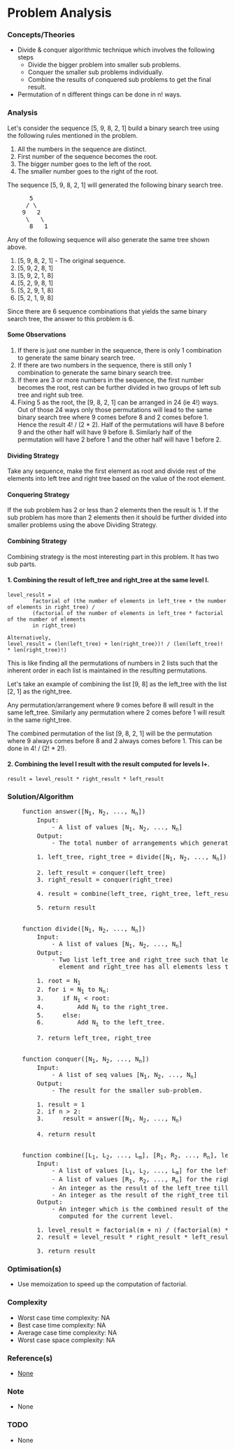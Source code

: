 # Problem Analysis

### Concepts/Theories
* Divide & conquer algorithmic technique which involves the following steps
    - Divide the bigger problem into smaller sub problems.
    - Conquer the smaller sub problems individually.
    - Combine the results of conquered sub problems to get the final result.
* Permutation of n different things can be done in n! ways.

### Analysis
Let's consider the sequence [5, 9, 8, 2, 1] build a binary search tree using the following rules mentioned in the 
problem.
1. All the numbers in the sequence are distinct.
2. First number of the sequence becomes the root.
3. The bigger number goes to the left of the root.
4. The smaller number goes to the right of the root.

The sequence [5, 9, 8, 2, 1] will generated the following binary search tree.
<pre>
      5
     / \
    9   2
     \   \
      8   1
</pre>

Any of the following sequence will also generate the same tree shown above.

1. [5, 9, 8, 2, 1] - The original sequence.
2. [5, 9, 2, 8, 1]
3. [5, 9, 2, 1, 8]
4. [5, 2, 9, 8, 1]
5. [5, 2, 9, 1, 8]
6. [5, 2, 1, 9, 8]

Since there are 6 sequence combinations that yields the same binary search tree, the answer to this problem is 6.

#### Some Observations
1. If there is just one number in the sequence, there is only 1 combination to generate the same binary search tree.
2. If there are two numbers in the sequence, there is still only 1 combination to generate the same binary search tree.
3. If there are 3 or more numbers in the sequence, the first number becomes the root, rest can be further divided in two 
   groups of left sub tree and right sub tree.
4. Fixing 5 as the root, the [9, 8, 2, 1] can be arranged in 24 (ie 4!) ways. Out of those 24 ways only those 
   permutations will lead to the same binary search tree where 9 comes before 8 and 2 comes before 1. Hence the result 
   4! / (2 * 2). Half of the permutations will have 8 before 9 and the other half will have 9 before 8. Similarly half 
   of the permutation will have 2 before 1 and the other half will have 1 before 2.

#### Dividing Strategy
Take any sequence, make the first element as root and divide rest of the elements into left tree and right tree based on 
the value of the root element.

#### Conquering Strategy
If the sub problem has 2 or less than 2 elements then the result is 1. If the sub problem has more than 2 elements then
it should be further divided into smaller problems using the above Dividing Strategy.

#### Combining Strategy
Combining strategy is the most interesting part in this problem. It has two sub parts. 

#### 1. Combining the result of left_tree and right_tree at the same level l.
```
level_result = 
        factorial of (the number of elements in left_tree + the number of elements in right_tree) / 
        (factorial of the number of elements in left_tree * factorial of the number of elements 
        in right_tree)
 
Alternatively, 
level_result = (len(left_tree) + len(right_tree))! / (len(left_tree)! * len(right_tree)!)
```

This is like finding all the permutations of numbers in 2 lists such that the inherent order in each list is maintained 
in the resulting permutations.
 
Let's take an example of combining the list [9, 8] as the left_tree with the list [2, 1] as the right_tree. 

Any permutation/arrangement where 9 comes before 8 will result in the same left_tree. Similarly any permutation where
2 comes before 1 will result in the same right_tree. 

The combined permutation of the list [9, 8, 2, 1] will be the permutation where 9 always comes before 8 and 2 always 
comes before 1. This can be done in 4! / (2! * 2!). 

#### 2. Combining the level l result with the result computed for levels l+.
```
result = level_result * right_result * left_result
```

### Solution/Algorithm
<pre>
    function answer([N<sub>1</sub>, N<sub>2</sub>, ..., N<sub>n</sub>])
        Input: 
            - A list of values [N<sub>1</sub>, N<sub>2</sub>, ..., N<sub>n</sub>] 
        Output: 
            - The total number of arrangements which generates the same binary search tree.
            
        1. left_tree, right_tree = divide([N<sub>1</sub>, N<sub>2</sub>, ..., N<sub>n</sub>])
    
        2. left_result = conquer(left_tree)
        3. right_result = conquer(right_tree)
    
        4. result = combine(left_tree, right_tree, left_result, right_result)
    
        5. return result
    
    
    function divide([N<sub>1</sub>, N<sub>2</sub>, ..., N<sub>n</sub>])
        Input: 
            - A list of values [N<sub>1</sub>, N<sub>2</sub>, ..., N<sub>n</sub>]
        Output: 
            - Two list left_tree and right_tree such that left_tree has all elements greater than first 
              element and right_tree has all elements less than the first element.
    
        1. root = N<sub>1</sub>
        2. for i = N<sub>1</sub> to N<sub>n</sub>:
        3.     if N<sub>i</sub> < root:
        4.         Add N<sub>i</sub> to the right_tree.
        5.     else:
        6.         Add N<sub>i</sub> to the left_tree.
    
        7. return left_tree, right_tree
    
    
    function conquer([N<sub>1</sub>, N<sub>2</sub>, ..., N<sub>n</sub>])
        Input: 
            - A list of seq values [N<sub>1</sub>, N<sub>2</sub>, ..., N<sub>n</sub>] 
        Output: 
            - The result for the smaller sub-problem.
    
        1. result = 1
        2. if n > 2:
        3.     result = answer([N<sub>1</sub>, N<sub>2</sub>, ..., N<sub>n</sub>)
        
        4. return result
    
    
    function combine([L<sub>1</sub>, L<sub>2</sub>, ..., L<sub>m</sub>], [R<sub>1</sub>, R<sub>2</sub>, ..., R<sub>n</sub>], left_result, right_result)
        Input: 
            - A list of values [L<sub>1</sub>, L<sub>2</sub>, ..., L<sub>m</sub>] for the left tree.
            - A list of values [R<sub>1</sub>, R<sub>2</sub>, ..., R<sub>n</sub>] for the right tree.
            - An integer as the result of the left_tree till now.
            - An integer as the result of the right_tree till now.
        Output: 
            - An integer which is the combined result of the left_tree, the right_tree and the result 
              computed for the current level. 
    
        1. level_result = factorial(m + n) / (factorial(m) * factorial(n))
        2. result = level_result * right_result * left_result
        
        3. return result
</pre>

### Optimisation(s)
* Use memoization to speed up the computation of factorial.

### Complexity
* Worst case time complexity: NA
* Best case time complexity: NA
* Average case time complexity: NA
* Worst case space complexity: NA

### Reference(s)
- [None](#)

### Note
- None

### TODO
- None
